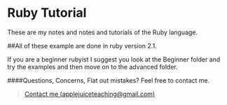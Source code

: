 Ruby Tutorial
================

These are my notes and notes and tutorials of the Ruby language.

##All of these example are done in ruby version 2.1.

If you are a beginner rubyist I suggest you look at the Beginner folder
and try the examples and then move on to the advanced folder.


####Questions, Concerns, Flat out mistakes?  Feel free to contact me.

> [Contact me (applejuiceteaching@gmail.com)](mailto:applejuiceteaching@gmail.com)